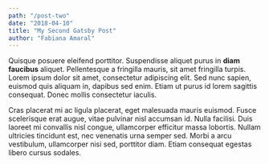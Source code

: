 ```yaml
---
path: "/post-two"
date: "2018-04-10"
title: "My Second Gatsby Post"
author: "Fabiana Amaral"
---
```


Quisque posuere eleifend porttitor. Suspendisse aliquet purus in **diam faucibus** aliquet. Pellentesque a fringilla mauris, sit amet fringilla turpis. Lorem ipsum dolor sit amet, consectetur adipiscing elit. Sed nunc sapien, euismod quis aliquam in, dapibus sed enim. Etiam ut purus id lorem sagittis consequat. Donec mollis consectetur iaculis.

Cras placerat mi ac ligula placerat, eget malesuada mauris euismod. Fusce scelerisque erat augue, vitae pulvinar nisl accumsan id. Nulla facilisi. Duis laoreet mi convallis nisl congue, ullamcorper efficitur massa lobortis. Nullam ultricies tincidunt est, nec venenatis urna semper sed. Morbi a arcu vestibulum, ullamcorper nisi sed, porttitor diam. Etiam consequat egestas libero cursus sodales.
